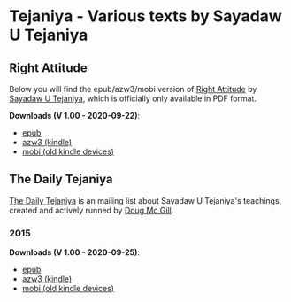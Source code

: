 # Tejaniya - Various texts by Sayadaw U Tejaniya


## Right Attitude

Below you will find the epub/azw3/mobi version of [Right Attitude](https://ashintejaniya.org/books-right-attitude) by [Sayadaw U Tejaniya](https://ashintejaniya.org/about), which is officially only available in PDF format.

**Downloads (V 1.00 - 2020-09-22)**:

- [epub](https://github.com/atrahhdis/tejaniya/raw/master/Right%20Attitude/ebooks/Right%20Attitude%20-%20Ashin%20Tejaniya.epub)
- [azw3 (kindle)](https://github.com/atrahhdis/tejaniya/raw/master/Right%20Attitude/ebooks/Right%20Attitude%20-%20Ashin%20Tejaniya.azw3)
- [mobi (old kindle devices)](https://github.com/atrahhdis/tejaniya/raw/master/Right%20Attitude/ebooks/Right%20Attitude%20-%20Ashin%20Tejaniya.mobi)


## The Daily Tejaniya

[The Daily Tejaniya](http://mcgillreport.org/dailytejaniya.htm) is an mailing list about Sayadaw U Tejaniya's teachings, created and actively runned by [Doug Mc Gill](http://mcgillreport.org).


### 2015

**Downloads (V 1.00 - 2020-09-25)**:

- [epub](https://github.com/atrahhdis/tejaniya/raw/master/The%20Daily%20Tejaniya/2015/ebooks/The%20Daily%20Tejaniya%20-%202015%20-%20Sayadaw%20U%20Tejaniya%2C%20Doug%20Mc%20Gill.epub)
- [azw3 (kindle)](https://github.com/atrahhdis/tejaniya/raw/master/The%20Daily%20Tejaniya/2015/ebooks/The%20Daily%20Tejaniya%20-%202015%20-%20Sayadaw%20U%20Tejaniya%2C%20Doug%20Mc%20Gill.azw3)
- [mobi (old kindle devices)](https://github.com/atrahhdis/tejaniya/raw/master/The%20Daily%20Tejaniya/2015/ebooks/The%20Daily%20Tejaniya%20-%202015%20-%20Sayadaw%20U%20Tejaniya%2C%20Doug%20Mc%20Gill.mobi)